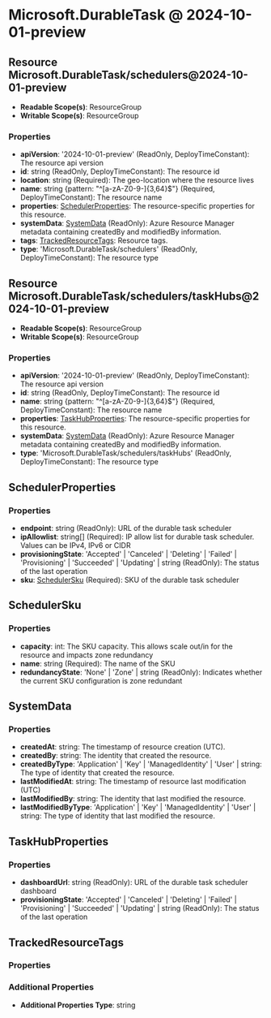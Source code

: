 # Microsoft.DurableTask @ 2024-10-01-preview

## Resource Microsoft.DurableTask/schedulers@2024-10-01-preview
* **Readable Scope(s)**: ResourceGroup
* **Writable Scope(s)**: ResourceGroup
### Properties
* **apiVersion**: '2024-10-01-preview' (ReadOnly, DeployTimeConstant): The resource api version
* **id**: string (ReadOnly, DeployTimeConstant): The resource id
* **location**: string (Required): The geo-location where the resource lives
* **name**: string {pattern: "^[a-zA-Z0-9-]{3,64}$"} (Required, DeployTimeConstant): The resource name
* **properties**: [SchedulerProperties](#schedulerproperties): The resource-specific properties for this resource.
* **systemData**: [SystemData](#systemdata) (ReadOnly): Azure Resource Manager metadata containing createdBy and modifiedBy information.
* **tags**: [TrackedResourceTags](#trackedresourcetags): Resource tags.
* **type**: 'Microsoft.DurableTask/schedulers' (ReadOnly, DeployTimeConstant): The resource type

## Resource Microsoft.DurableTask/schedulers/taskHubs@2024-10-01-preview
* **Readable Scope(s)**: ResourceGroup
* **Writable Scope(s)**: ResourceGroup
### Properties
* **apiVersion**: '2024-10-01-preview' (ReadOnly, DeployTimeConstant): The resource api version
* **id**: string (ReadOnly, DeployTimeConstant): The resource id
* **name**: string {pattern: "^[a-zA-Z0-9-]{3,64}$"} (Required, DeployTimeConstant): The resource name
* **properties**: [TaskHubProperties](#taskhubproperties): The resource-specific properties for this resource.
* **systemData**: [SystemData](#systemdata) (ReadOnly): Azure Resource Manager metadata containing createdBy and modifiedBy information.
* **type**: 'Microsoft.DurableTask/schedulers/taskHubs' (ReadOnly, DeployTimeConstant): The resource type

## SchedulerProperties
### Properties
* **endpoint**: string (ReadOnly): URL of the durable task scheduler
* **ipAllowlist**: string[] (Required): IP allow list for durable task scheduler. Values can be IPv4, IPv6 or CIDR
* **provisioningState**: 'Accepted' | 'Canceled' | 'Deleting' | 'Failed' | 'Provisioning' | 'Succeeded' | 'Updating' | string (ReadOnly): The status of the last operation
* **sku**: [SchedulerSku](#schedulersku) (Required): SKU of the durable task scheduler

## SchedulerSku
### Properties
* **capacity**: int: The SKU capacity. This allows scale out/in for the resource and impacts zone redundancy
* **name**: string (Required): The name of the SKU
* **redundancyState**: 'None' | 'Zone' | string (ReadOnly): Indicates whether the current SKU configuration is zone redundant

## SystemData
### Properties
* **createdAt**: string: The timestamp of resource creation (UTC).
* **createdBy**: string: The identity that created the resource.
* **createdByType**: 'Application' | 'Key' | 'ManagedIdentity' | 'User' | string: The type of identity that created the resource.
* **lastModifiedAt**: string: The timestamp of resource last modification (UTC)
* **lastModifiedBy**: string: The identity that last modified the resource.
* **lastModifiedByType**: 'Application' | 'Key' | 'ManagedIdentity' | 'User' | string: The type of identity that last modified the resource.

## TaskHubProperties
### Properties
* **dashboardUrl**: string (ReadOnly): URL of the durable task scheduler dashboard
* **provisioningState**: 'Accepted' | 'Canceled' | 'Deleting' | 'Failed' | 'Provisioning' | 'Succeeded' | 'Updating' | string (ReadOnly): The status of the last operation

## TrackedResourceTags
### Properties
### Additional Properties
* **Additional Properties Type**: string

